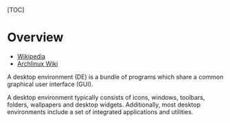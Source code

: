 [TOC]

# Overview
- [Wikipedia](https://en.wikipedia.org/wiki/Desktop_environment)
- [Archlinux Wiki](https://wiki.archlinux.org/index.php/Desktop_environment)

A desktop environment (DE) is a bundle of programs which share a common graphical user interface (GUI).

A desktop environment typically consists of icons, windows, toolbars, folders, wallpapers and desktop widgets. Additionally, most desktop environments include a set of integrated applications and utilities.
